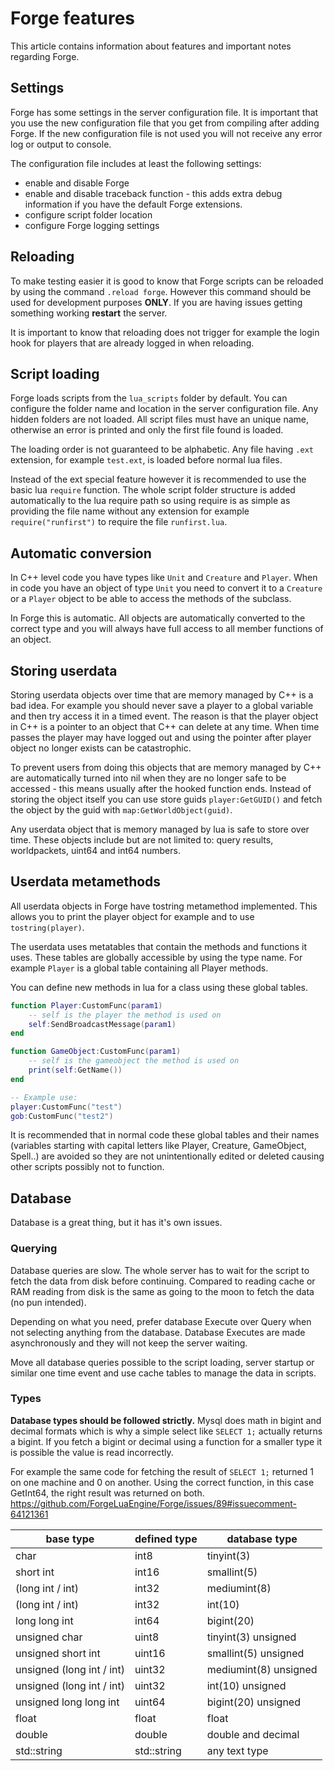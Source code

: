 # Forge features
This article contains information about features and important notes regarding Forge.

## Settings
Forge has some settings in the server configuration file.
It is important that you use the new configuration file that you get from compiling after adding Forge. If the new configuration file is not used you will not receive any error log or output to console.

The configuration file includes at least the following settings:
- enable and disable Forge
- enable and disable traceback function - this adds extra debug information if you have the default Forge extensions.
- configure script folder location
- configure Forge logging settings

## Reloading
To make testing easier it is good to know that Forge scripts can be reloaded by using the command `.reload forge`.
However this command should be used for development purposes __ONLY__. If you are having issues getting something working __restart__ the server.

It is important to know that reloading does not trigger for example the login hook for players that are already logged in when reloading.

## Script loading
Forge loads scripts from the `lua_scripts` folder by default. You can configure the folder name and location in the server configuration file.
Any hidden folders are not loaded. All script files must have an unique name, otherwise an error is printed and only the first file found is loaded.

The loading order is not guaranteed to be alphabetic.
Any file having `.ext` extension, for example `test.ext`, is loaded before normal lua files.

Instead of the ext special feature however it is recommended to use the basic lua `require` function.
The whole script folder structure is added automatically to the lua require path so using require is as simple as providing the file name without any extension for example `require("runfirst")` to require the file `runfirst.lua`.

## Automatic conversion
In C++ level code you have types like `Unit` and `Creature` and `Player`.
When in code you have an object of type `Unit` you need to convert it to a `Creature` or a `Player` object to be able to access the methods of the subclass.

In Forge this is automatic. All objects are automatically converted to the correct type and you will always have full access to all member functions of an object.

## Storing userdata
Storing userdata objects over time that are memory managed by C++ is a bad idea.
For example you should never save a player to a global variable and then try access it in a timed event. The reason is that the player object in C++ is a pointer to an object that C++ can delete at any time. When time passes the player may have logged out and using the pointer after player object no longer exists can be catastrophic.

To prevent users from doing this objects that are memory managed by C++ are automatically turned into nil when they are no longer safe to be accessed - this means usually after the hooked function ends.
Instead of storing the object itself you can use store guids `player:GetGUID()` and fetch the object by the guid with `map:GetWorldObject(guid)`.

Any userdata object that is memory managed by lua is safe to store over time. These objects include but are not limited to: query results, worldpackets, uint64 and int64 numbers.

## Userdata metamethods
All userdata objects in Forge have tostring metamethod implemented.
This allows you to print the player object for example and to use `tostring(player)`.

The userdata uses metatables that contain the methods and functions it uses.
These tables are globally accessible by using the type name. For example `Player` is a global table containing all Player methods.

You can define new methods in lua for a class using these global tables.
```lua
function Player:CustomFunc(param1)
    -- self is the player the method is used on
    self:SendBroadcastMessage(param1)
end

function GameObject:CustomFunc(param1)
    -- self is the gameobject the method is used on
    print(self:GetName())
end

-- Example use:
player:CustomFunc("test")
gob:CustomFunc("test2")
```

It is recommended that in normal code these global tables and their names (variables starting with capital letters like Player, Creature, GameObject, Spell..) are avoided so they are not unintentionally edited or deleted causing other scripts possibly not to function.

## Database
Database is a great thing, but it has it's own issues.

### Querying
Database queries are slow. The whole server has to wait for the script to fetch the data from disk before continuing. Compared to reading cache or RAM reading from disk is the same as going to the moon to fetch the data (no pun intended).

Depending on what you need, prefer database Execute over Query when not selecting anything from the database. Database Executes are made asynchronously and they will not keep the server waiting.

Move all database queries possible to the script loading, server startup or similar one time event and use cache tables to manage the data in scripts.

### Types
__Database types should be followed strictly.__
Mysql does math in bigint and decimal formats which is why a simple select like `SELECT 1;` actually returns a bigint.
If you fetch a bigint or decimal using a function for a smaller type it is possible the value is read incorrectly.

For example the same code for fetching the result of `SELECT 1;` returned 1 on one machine and 0 on another. Using the correct function, in this case GetInt64, the right result was returned on both. https://github.com/ForgeLuaEngine/Forge/issues/89#issuecomment-64121361

| base type                 | defined type | database type         |
|---------------------------|--------------|-----------------------|
| char                      | int8         | tinyint(3)            |
| short int                 | int16        | smallint(5)           |
| (long int / int)          | int32        | mediumint(8)          |
| (long int / int)          | int32        | int(10)               |
| long long int             | int64        | bigint(20)            |
| unsigned char             | uint8        | tinyint(3) unsigned   |
| unsigned short int        | uint16       | smallint(5) unsigned  |
| unsigned (long int / int) | uint32       | mediumint(8) unsigned |
| unsigned (long int / int) | uint32       | int(10) unsigned      |
| unsigned long long int    | uint64       | bigint(20) unsigned   |
| float                     | float        | float                 |
| double                    | double       | double and decimal    |
| std::string               | std::string  | any text type         |
